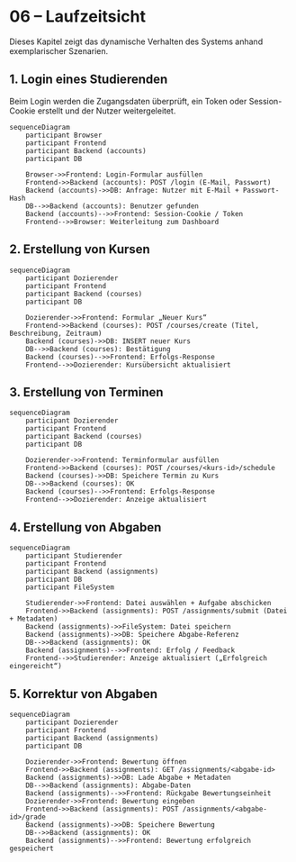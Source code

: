 <!---
Artefakte der Systemdokumentation wurden mithilfe von ChatGPT (OpenAI) erstellt und manuell angepasst
-->
# 06 – Laufzeitsicht

Dieses Kapitel zeigt das dynamische Verhalten des Systems anhand exemplarischer Szenarien.

## 1. Login eines Studierenden

Beim Login werden die Zugangsdaten überprüft, ein Token oder Session-Cookie erstellt und der Nutzer weitergeleitet.

```mermaid
sequenceDiagram
    participant Browser
    participant Frontend
    participant Backend (accounts)
    participant DB

    Browser->>Frontend: Login-Formular ausfüllen
    Frontend->>Backend (accounts): POST /login (E-Mail, Passwort)
    Backend (accounts)->>DB: Anfrage: Nutzer mit E-Mail + Passwort-Hash
    DB-->>Backend (accounts): Benutzer gefunden
    Backend (accounts)-->>Frontend: Session-Cookie / Token
    Frontend-->>Browser: Weiterleitung zum Dashboard
```
## 2. Erstellung von Kursen
```mermaid
sequenceDiagram
    participant Dozierender
    participant Frontend
    participant Backend (courses)
    participant DB

    Dozierender->>Frontend: Formular „Neuer Kurs“
    Frontend->>Backend (courses): POST /courses/create (Titel, Beschreibung, Zeitraum)
    Backend (courses)->>DB: INSERT neuer Kurs
    DB-->>Backend (courses): Bestätigung
    Backend (courses)-->>Frontend: Erfolgs-Response
    Frontend-->>Dozierender: Kursübersicht aktualisiert
```

## 3. Erstellung von Terminen
```mermaid
sequenceDiagram
    participant Dozierender
    participant Frontend
    participant Backend (courses)
    participant DB

    Dozierender->>Frontend: Terminformular ausfüllen
    Frontend->>Backend (courses): POST /courses/<kurs-id>/schedule
    Backend (courses)->>DB: Speichere Termin zu Kurs
    DB-->>Backend (courses): OK
    Backend (courses)-->>Frontend: Erfolgs-Response
    Frontend-->>Dozierender: Anzeige aktualisiert
```
## 4. Erstellung von Abgaben
```mermaid
sequenceDiagram
    participant Studierender
    participant Frontend
    participant Backend (assignments)
    participant DB
    participant FileSystem

    Studierender->>Frontend: Datei auswählen + Aufgabe abschicken
    Frontend->>Backend (assignments): POST /assignments/submit (Datei + Metadaten)
    Backend (assignments)->>FileSystem: Datei speichern
    Backend (assignments)->>DB: Speichere Abgabe-Referenz
    DB-->>Backend (assignments): OK
    Backend (assignments)-->>Frontend: Erfolg / Feedback
    Frontend-->>Studierender: Anzeige aktualisiert („Erfolgreich eingereicht“)

```
## 5. Korrektur von Abgaben
```mermaid
sequenceDiagram
    participant Dozierender
    participant Frontend
    participant Backend (assignments)
    participant DB

    Dozierender->>Frontend: Bewertung öffnen
    Frontend->>Backend (assignments): GET /assignments/<abgabe-id>
    Backend (assignments)->>DB: Lade Abgabe + Metadaten
    DB-->>Backend (assignments): Abgabe-Daten
    Backend (assignments)-->>Frontend: Rückgabe Bewertungseinheit
    Dozierender->>Frontend: Bewertung eingeben
    Frontend->>Backend (assignments): POST /assignments/<abgabe-id>/grade
    Backend (assignments)->>DB: Speichere Bewertung
    DB-->>Backend (assignments): OK
    Backend (assignments)-->>Frontend: Bewertung erfolgreich gespeichert
```